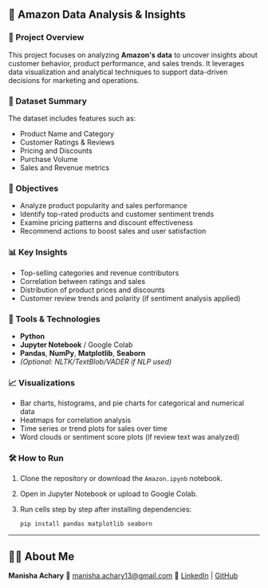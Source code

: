 

## 🛒 Amazon Data Analysis & Insights

### 📌 Project Overview

This project focuses on analyzing **Amazon's data** to uncover insights about customer behavior, product performance, and sales trends. It leverages data visualization and analytical techniques to support data-driven decisions for marketing and operations.

### 📂 Dataset Summary

The dataset includes features such as:

* Product Name and Category
* Customer Ratings & Reviews
* Pricing and Discounts
* Purchase Volume
* Sales and Revenue metrics


### 🎯 Objectives

* Analyze product popularity and sales performance
* Identify top-rated products and customer sentiment trends
* Examine pricing patterns and discount effectiveness
* Recommend actions to boost sales and user satisfaction

### 📊 Key Insights

* Top-selling categories and revenue contributors
* Correlation between ratings and sales
* Distribution of product prices and discounts
* Customer review trends and polarity (if sentiment analysis applied)

### 🧰 Tools & Technologies

* **Python**
* **Jupyter Notebook** / Google Colab
* **Pandas**, **NumPy**, **Matplotlib**, **Seaborn**
* *(Optional: NLTK/TextBlob/VADER if NLP used)*

### 📈 Visualizations

* Bar charts, histograms, and pie charts for categorical and numerical data
* Heatmaps for correlation analysis
* Time series or trend plots for sales over time
* Word clouds or sentiment score plots (if review text was analyzed)

### 🛠️ How to Run

1. Clone the repository or download the `Amazon.ipynb` notebook.
2. Open in Jupyter Notebook or upload to Google Colab.
3. Run cells step by step after installing dependencies:

   ```bash
   pip install pandas matplotlib seaborn
   ```
---

## 🙋‍♀️ About Me

**Manisha Achary**
📧 manisha.achary13@gmail.com
🔗 [LinkedIn](https://www.linkedin.com/) | [GitHub](https://github.com/) 
